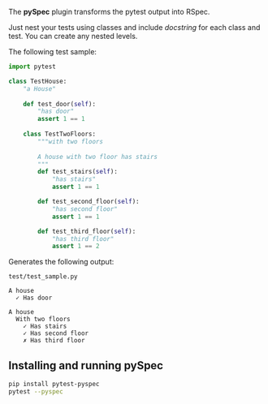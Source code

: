 
The **pySpec** plugin transforms the pytest output into RSpec.

Just nest your tests using classes and include _docstring_ for each class and test. You can create any nested levels.

The following test sample:

```python
import pytest

class TestHouse:
    "a House"
    
    def test_door(self):
        "has door"
        assert 1 == 1
        
    class TestTwoFloors:
        """with two floors
        
        A house with two floor has stairs
        """
        def test_stairs(self):
            "has stairs"
            assert 1 == 1

        def test_second_floor(self):
            "has second floor"
            assert 1 == 1

        def test_third_floor(self):
            "has third floor"
            assert 1 == 2
```

Generates the following output:

```
test/test_sample.py 

A house
  ✓ Has door

A house
  With two floors
    ✓ Has stairs
    ✓ Has second floor
    ✗ Has third floor
```

## Installing and running **pySpec**

```bash
pip install pytest-pyspec
pytest --pyspec
```